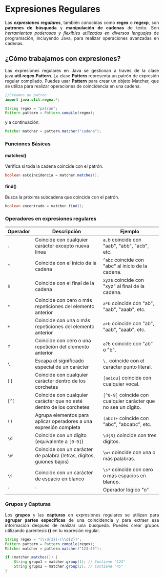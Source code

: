<div align="justify">

# Expresiones Regulares

Las ___expresiones regulares___, también conocidas como __regex__ o __regexp__, son __patrones de búsqueda__ y __manipulación de cadenas__ de texto. Son _herramientas poderosas y flexibles utilizadas en diversos lenguajes_ de programación, incluyendo Java, para realizar operaciones avanzadas en cadenas. 

## ¿Cómo trabajamos con expresiones?

Las expresiones regulares en Java se gestionan a través de la clase java.__util.regex.Pattern__. La clase __Pattern__ representa un patrón de expresión regular compilado. Puedes usar __Pattern__ para crear un objeto Matcher, que se utiliza para realizar operaciones de coincidencia en una cadena.

```java
//Creamos un patron
import java.util.regex.*;

String regex = "patron";
Pattern pattern = Pattern.compile(regex);
```

y a continuación:

```java
Matcher matcher = pattern.matcher("cadena");
```

### Funciones Básicas

#### matches()

Verifica si toda la cadena coincide con el patrón.

```java
boolean esCoincidencia = matcher.matches();
```

#### find()

Busca la próxima subcadena que coincide con el patrón.

```java
boolean encontrado = matcher.find();
```

### Operadores en expresiones regulares

| Operador  | Descripción                                      | Ejemplo                |
|-----------|--------------------------------------------------|------------------------|
| `.`       | Coincide con cualquier carácter excepto nueva línea | `a.b` coincide con "aab", "abb", "acb", etc. |
| `^`       | Coincide con el inicio de la cadena               | `^abc` coincide con "abc" al inicio de la cadena. |
| `$`       | Coincide con el final de la cadena                | `xyz$` coincide con "xyz" al final de la cadena. |
| `*`       | Coincide con cero o más repeticiones del elemento anterior | `a*b` coincide con "ab", "aab", "aaab", etc. |
| `+`       | Coincide con una o más repeticiones del elemento anterior | `a+b` coincide con "ab", "aab", "aaab", etc. |
| `?`       | Coincide con cero o una repetición del elemento anterior | `a?b` coincide con "ab" o "b". |
| `\`       | Escapa el significado especial de un carácter      | `\.` coincide con el carácter punto literal. |
| `[]`      | Coincide con cualquier carácter dentro de los corchetes | `[aeiou]` coincide con cualquier vocal. |
| `[^]`     | Coincide con cualquier carácter que no esté dentro de los corchetes | `[^0-9]` coincide con cualquier carácter que no sea un dígito. |
| `()`      | Agrupa elementos para aplicar operadores a una expresión completa | `(abc)+` coincide con "abc", "abcabc", etc. |
| `\d`      | Coincide con un dígito (equivalente a `[0-9]`)   | `\d{3}` coincide con tres dígitos. |
| `\w`      | Coincide con un carácter de palabra (letras, dígitos, guiones bajos) | `\w+` coincide con una o más palabras. |
| `\s`      | Coincide con un carácter de espacio en blanco     | `\s*` coincide con cero o más espacios en blanco. |
| `|`       | Operador lógico "o"                               | `a|b` coincide con "a" o "b". |

### Grupos y Capturas

Los __grupos__ y las __capturas__ en expresiones regulares se utilizan para __agrupar partes específicas__ de una coincidencia y para extraer esa información después de realizar una búsqueda. Puedes crear grupos utilizando paréntesis __()__ en tu expresión regular. 

```java
String regex = "(\\d{3})-(\\d{2})";
Pattern pattern = Pattern.compile(regex);
Matcher matcher = pattern.matcher("123-45");

if (matcher.matches()) {
    String grupo1 = matcher.group(1); // Contiene "123"
    String grupo2 = matcher.group(2); // Contiene "45"
}
```

</div>